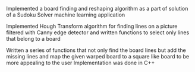  Implemented a board finding and reshaping algorithm as a part of solution of a Sudoku Solver machine learning application 
 
Implemented Hough Transform algorithm for finding lines on a picture filtered with Canny edge detector and written functions to select only lines that belong to a board 
 
Written a series of functions that not only find the board lines but add the missing lines and map the given warped board to a square like board to be more appealing to the user 
Implementation was done in C++ 
